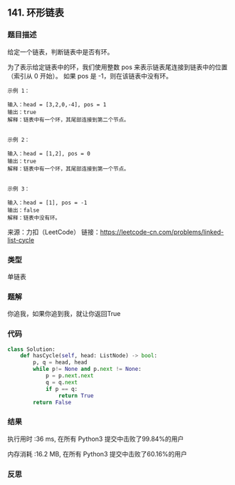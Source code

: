 ## 141. 环形链表



### 题目描述

给定一个链表，判断链表中是否有环。

为了表示给定链表中的环，我们使用整数 pos 来表示链表尾连接到链表中的位置（索引从 0 开始）。 如果 pos 是 -1，则在该链表中没有环。

``` 
示例 1：

输入：head = [3,2,0,-4], pos = 1
输出：true
解释：链表中有一个环，其尾部连接到第二个节点。


示例 2：

输入：head = [1,2], pos = 0
输出：true
解释：链表中有一个环，其尾部连接到第一个节点。


示例 3：

输入：head = [1], pos = -1
输出：false
解释：链表中没有环。
```

来源：力扣（LeetCode）
链接：https://leetcode-cn.com/problems/linked-list-cycle

### 类型

单链表



### 题解

你追我，如果你追到我，就让你返回True



### 代码

```python
class Solution:
    def hasCycle(self, head: ListNode) -> bool:
    	p, q = head, head
    	while p!= None and p.next != None:
    		p = p.next.next
    		q = q.next
    		if p == q:
    			return True
    	return False

```



### 结果

执行用时 :36 ms, 在所有 Python3 提交中击败了99.84%的用户

内存消耗 :16.2 MB, 在所有 Python3 提交中击败了60.16%的用户



### 反思

